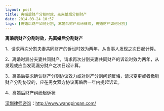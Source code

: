 ```yaml
---
layout: post
title: 离婚后财产分割时效，先离婚后分割财产
date: 2014-03-24 10:57
tags: [离婚后财产如何分割, 离婚后财产纠纷律师, 离婚财产如何分割]
---
```

<strong>离婚后财产分割时效，先离婚后分割财产</strong>

1、请求再次分割夫妻共同财产的诉讼时效为两年，从当事人发现之次日起计算。

2、离婚时漏分夫妻共同财产，请求再次分割夫妻共同财产的诉讼时效为两年，从发现或应当发现漏分财产之次日起计算。

3、离婚后要求确认财产分割协议效力或对财产分割问题反悔，请求变更或者撤销财产分割协议的，应在男女双方协议离婚后一年内提起诉讼。

4、离婚后财产纠纷起诉状

<a href="http://www.wangpingan.com/">深圳律师咨询</a>：<a href="http://www.wangpingan.com/">http://www.wangpingan.com/</a>

